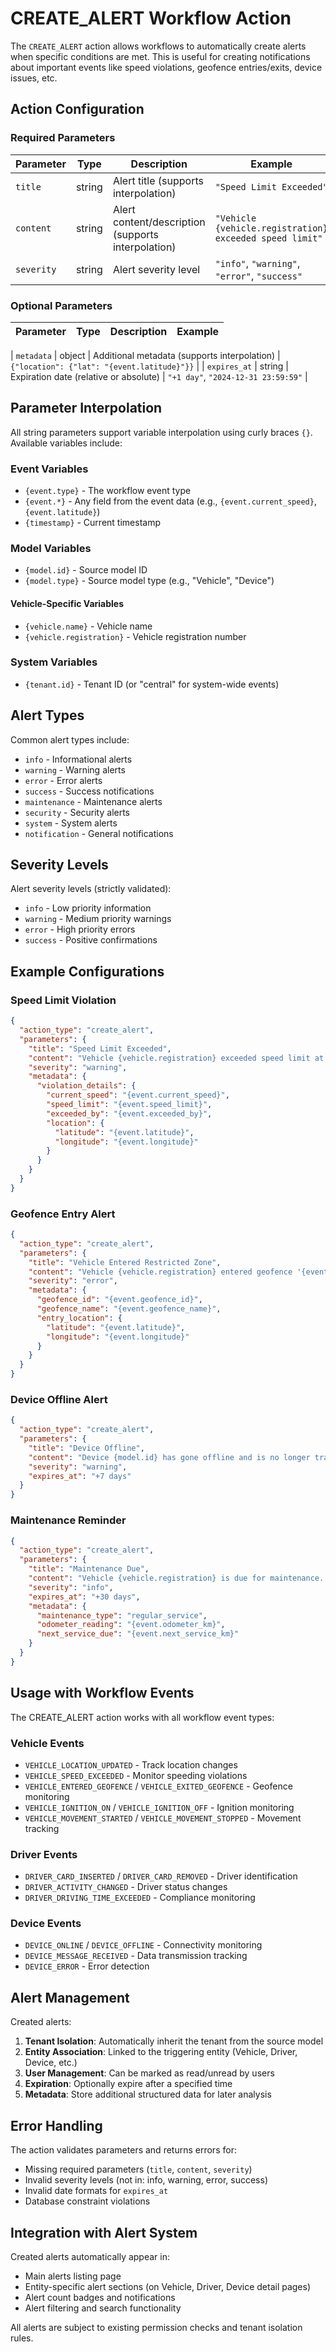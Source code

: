 # CREATE_ALERT Workflow Action

The `CREATE_ALERT` action allows workflows to automatically create alerts when specific conditions are met. This is useful for creating notifications about important events like speed violations, geofence entries/exits, device issues, etc.

## Action Configuration

### Required Parameters

| Parameter | Type | Description | Example |
|-----------|------|-------------|---------|
| `title` | string | Alert title (supports interpolation) | `"Speed Limit Exceeded"` |
| `content` | string | Alert content/description (supports interpolation) | `"Vehicle {vehicle.registration} exceeded speed limit"` |
| `severity` | string | Alert severity level | `"info"`, `"warning"`, `"error"`, `"success"` |

### Optional Parameters

| Parameter | Type | Description | Example |
|-----------|------|-------------|---------|

| `metadata` | object | Additional metadata (supports interpolation) | `{"location": {"lat": "{event.latitude}"}}` |
| `expires_at` | string | Expiration date (relative or absolute) | `"+1 day"`, `"2024-12-31 23:59:59"` |

## Parameter Interpolation

All string parameters support variable interpolation using curly braces `{}`. Available variables include:

### Event Variables

- `{event.type}` - The workflow event type
- `{event.*}` - Any field from the event data (e.g., `{event.current_speed}`, `{event.latitude}`)
- `{timestamp}` - Current timestamp

### Model Variables

- `{model.id}` - Source model ID
- `{model.type}` - Source model type (e.g., "Vehicle", "Device")

#### Vehicle-Specific Variables

- `{vehicle.name}` - Vehicle name
- `{vehicle.registration}` - Vehicle registration number

### System Variables

- `{tenant.id}` - Tenant ID (or "central" for system-wide events)

## Alert Types

Common alert types include:

- `info` - Informational alerts
- `warning` - Warning alerts
- `error` - Error alerts  
- `success` - Success notifications
- `maintenance` - Maintenance alerts
- `security` - Security alerts
- `system` - System alerts
- `notification` - General notifications

## Severity Levels

Alert severity levels (strictly validated):

- `info` - Low priority information
- `warning` - Medium priority warnings
- `error` - High priority errors
- `success` - Positive confirmations

## Example Configurations

### Speed Limit Violation

```json
{
  "action_type": "create_alert",
  "parameters": {
    "title": "Speed Limit Exceeded",
    "content": "Vehicle {vehicle.registration} exceeded speed limit at {timestamp}. Current speed: {event.current_speed} km/h, Limit: {event.speed_limit} km/h",
    "severity": "warning",
    "metadata": {
      "violation_details": {
        "current_speed": "{event.current_speed}",
        "speed_limit": "{event.speed_limit}", 
        "exceeded_by": "{event.exceeded_by}",
        "location": {
          "latitude": "{event.latitude}",
          "longitude": "{event.longitude}"
        }
      }
    }
  }
}
```

### Geofence Entry Alert

```json
{
  "action_type": "create_alert",
  "parameters": {
    "title": "Vehicle Entered Restricted Zone",
    "content": "Vehicle {vehicle.registration} entered geofence '{event.geofence_name}' at {event.entry_time}",
    "severity": "error",
    "metadata": {
      "geofence_id": "{event.geofence_id}",
      "geofence_name": "{event.geofence_name}",
      "entry_location": {
        "latitude": "{event.latitude}",
        "longitude": "{event.longitude}"
      }
    }
  }
}
```

### Device Offline Alert

```json
{
  "action_type": "create_alert", 
  "parameters": {
    "title": "Device Offline",
    "content": "Device {model.id} has gone offline and is no longer transmitting data",
    "severity": "warning",
    "expires_at": "+7 days"
  }
}
```

### Maintenance Reminder

```json
{
  "action_type": "create_alert",
  "parameters": {
    "title": "Maintenance Due",
    "content": "Vehicle {vehicle.registration} is due for maintenance. Odometer reading: {event.odometer_km} km",
    "severity": "info", 
    "expires_at": "+30 days",
    "metadata": {
      "maintenance_type": "regular_service",
      "odometer_reading": "{event.odometer_km}",
      "next_service_due": "{event.next_service_km}"
    }
  }
}
```

## Usage with Workflow Events

The CREATE_ALERT action works with all workflow event types:

### Vehicle Events

- `VEHICLE_LOCATION_UPDATED` - Track location changes
- `VEHICLE_SPEED_EXCEEDED` - Monitor speeding violations
- `VEHICLE_ENTERED_GEOFENCE` / `VEHICLE_EXITED_GEOFENCE` - Geofence monitoring
- `VEHICLE_IGNITION_ON` / `VEHICLE_IGNITION_OFF` - Ignition monitoring
- `VEHICLE_MOVEMENT_STARTED` / `VEHICLE_MOVEMENT_STOPPED` - Movement tracking

### Driver Events

- `DRIVER_CARD_INSERTED` / `DRIVER_CARD_REMOVED` - Driver identification
- `DRIVER_ACTIVITY_CHANGED` - Driver status changes
- `DRIVER_DRIVING_TIME_EXCEEDED` - Compliance monitoring

### Device Events

- `DEVICE_ONLINE` / `DEVICE_OFFLINE` - Connectivity monitoring
- `DEVICE_MESSAGE_RECEIVED` - Data transmission tracking
- `DEVICE_ERROR` - Error detection

## Alert Management

Created alerts:

1. **Tenant Isolation**: Automatically inherit the tenant from the source model
2. **Entity Association**: Linked to the triggering entity (Vehicle, Driver, Device, etc.)
3. **User Management**: Can be marked as read/unread by users
4. **Expiration**: Optionally expire after a specified time
5. **Metadata**: Store additional structured data for later analysis

## Error Handling

The action validates parameters and returns errors for:

- Missing required parameters (`title`, `content`, `severity`)
- Invalid severity levels (not in: info, warning, error, success)
- Invalid date formats for `expires_at`
- Database constraint violations

## Integration with Alert System

Created alerts automatically appear in:

- Main alerts listing page
- Entity-specific alert sections (on Vehicle, Driver, Device detail pages)  
- Alert count badges and notifications
- Alert filtering and search functionality

All alerts are subject to existing permission checks and tenant isolation rules. 
